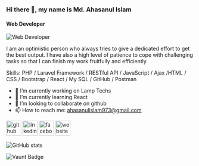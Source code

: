 ### Hi there 👋, my name is Md. Ahasanul Islam
#### Web Developer
![Web Developer](https://scontent.fdac142-1.fna.fbcdn.net/v/t39.30808-6/473636977_4083230545337930_6475214463571778475_n.jpg?stp=dst-jpg_s960x960_tt6&_nc_cat=103&ccb=1-7&_nc_sid=cc71e4&_nc_ohc=7GJHq2IrUfYQ7kNvgGIFN86&_nc_zt=23&_nc_ht=scontent.fdac142-1.fna&_nc_gid=ANlp0Ikt8Uq5PocQkwZlaQz&oh=00_AYCBmDH34qQTBgM7lMiJ67QvsE4i32ej8rdnnpoYsudWtg&oe=678AAA1A)

I am an optimistic person who always tries to give a dedicated effort to get the best output. I have also a high level of patience to cope with challenging tasks so that I can finish my work fruitfully and efficiently.

Skills: PHP / Laravel Framework / RESTful API / JavaScript / Ajax /HTML / CSS / Bootstrap / React / My SQL / GitHub / Postman

- 🔭 I’m currently working on Lamp Techs 
- 🌱 I’m currently learning React 
- 👯 I’m looking to collaborate on github 
- 📫 How to reach me: [ahasanulislam973@gmail.com](mailto:ahasanulislam973@gmail.com) 


[<img src='https://cdn.jsdelivr.net/npm/simple-icons@3.0.1/icons/github.svg' alt='github' height='40'>](https://github.com/ahasanulislam973)  [<img src='https://cdn.jsdelivr.net/npm/simple-icons@3.0.1/icons/linkedin.svg' alt='linkedin' height='40'>](https://www.linkedin.com/in/md-ahasanul-islam-6ba853235/)  [<img src='https://cdn.jsdelivr.net/npm/simple-icons@3.0.1/icons/facebook.svg' alt='facebook' height='40'>](https://www.facebook.com/mdahasanulislam.leon?mibextid=kFxxJD)  [<img src='https://cdn.jsdelivr.net/npm/simple-icons@3.0.1/icons/icloud.svg' alt='website' height='40'>](https://ahasanulislam973.github.io/portfolio-website/)  

![GitHub stats](https://github-readme-stats.vercel.app/api?username=ahasanulislam973&show_icons=true)  

![Vaunt Badge](https://api.vaunt.dev/v1/github/entities/ahasanulislam973/contributions?format=svg&private=false)  

